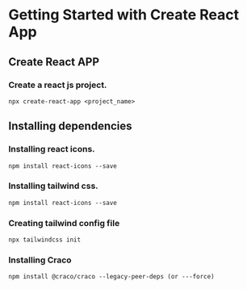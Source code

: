 # Getting Started with Create React App

## Create React APP
### Create a react js project.
```
npx create-react-app <project_name>
```
## Installing dependencies
### Installing react icons.
```
npm install react-icons --save
```

### Installing tailwind css.
```
npm install react-icons --save
```

### Creating tailwind config file
```
npx tailwindcss init
```
### Installing Craco
```
npm install @craco/craco --legacy-peer-deps (or ---force)
```
